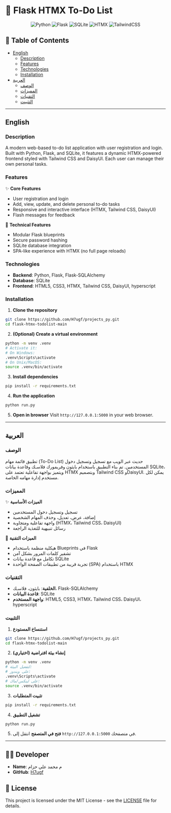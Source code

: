 # 📝 Flask HTMX To-Do List

<div align="center">

![Python](https://img.shields.io/badge/Python-3776AB?style=for-the-badge&logo=python&logoColor=white)
![Flask](https://img.shields.io/badge/Flask-000000?style=for-the-badge&logo=flask&logoColor=white)
![SQLite](https://img.shields.io/badge/SQLite-003B57?style=for-the-badge&logo=sqlite&logoColor=white)
![HTMX](https://img.shields.io/badge/HTMX-3178C6?style=for-the-badge&logo=html5&logoColor=white)
![TailwindCSS](https://img.shields.io/badge/Tailwind_CSS-06B6D4?style=for-the-badge&logo=tailwind-css&logoColor=white)

</div>

## 📝 Table of Contents
- [English](#english)
  - [Description](#description)
  - [Features](#features)
  - [Technologies](#technologies)
  - [Installation](#installation)
- [العربية](#العربية)
  - [الوصف](#الوصف)
  - [المميزات](#المميزات)
  - [التقنيات](#التقنيات)
  - [التثبيت](#التثبيت)

---

## English

### Description
A modern web-based to-do list application with user registration and login. Built with Python, Flask, and SQLite, it features a dynamic HTMX-powered frontend styled with Tailwind CSS and DaisyUI. Each user can manage their own personal tasks.

### Features
✨ **Core Features**
- User registration and login
- Add, view, update, and delete personal to-do tasks
- Responsive and interactive interface (HTMX, Tailwind CSS, DaisyUI)
- Flash messages for feedback

🚀 **Technical Features**
- Modular Flask blueprints
- Secure password hashing
- SQLite database integration
- SPA-like experience with HTMX (no full page reloads)

### Technologies
- **Backend**: Python, Flask, Flask-SQLAlchemy
- **Database**: SQLite
- **Frontend**: HTML5, CSS3, HTMX, Tailwind CSS, DaisyUI, hyperscript

### Installation
1. **Clone the repository**
```bash
git clone https://github.com/H7ugf/projects_py.git
cd flask-htmx-todolist-main
```
2. **(Optional) Create a virtual environment**
```bash
python -m venv .venv
# Activate it:
# On Windows:
.venv\Scripts\activate
# On Unix/MacOS:
source .venv/bin/activate
```
3. **Install dependencies**
```bash
pip install -r requirements.txt
```
4. **Run the application**
```bash
python run.py
```
5. **Open in browser**
Visit `http://127.0.0.1:5000` in your web browser.

---

## العربية

### الوصف
تطبيق قائمة مهام (To-Do List) حديث عبر الويب مع تسجيل وتسجيل دخول المستخدمين. تم بناء التطبيق باستخدام بايثون وفريمورك فلاسـك وقاعدة بيانات SQLite، ويتميز بواجهة تفاعلية تعتمد على HTMX وبتصميم Tailwind CSS وDaisyUI. يمكن لكل مستخدم إدارة مهامه الخاصة.

### المميزات
✨ **الميزات الأساسية**
- تسجيل وتسجيل دخول المستخدمين
- إضافة، عرض، تعديل، وحذف المهام الشخصية
- واجهة تفاعلية ومتجاوبة (HTMX، Tailwind CSS، DaisyUI)
- رسائل تنبيهية للتغذية الراجعة

🚀 **الميزات التقنية**
- هيكلية منظمة باستخدام Blueprints في Flask
- تشفير كلمات المرور بشكل آمن
- تكامل مع قاعدة بيانات SQLite
- تجربة قريبة من تطبيقات الصفحة الواحدة (SPA) باستخدام HTMX

### التقنيات
- **الخلفية**: بايثون، فلاسـك، Flask-SQLAlchemy
- **قاعدة البيانات**: SQLite
- **واجهة المستخدم**: HTML5, CSS3, HTMX، Tailwind CSS، DaisyUI، hyperscript

### التثبيت
1. **استنساخ المستودع**
```bash
git clone https://github.com/H7ugf/projects_py.git
cd flask-htmx-todolist-main
```
2. **(اختياري) إنشاء بيئة افتراضية**
```bash
python -m venv .venv
# لتفعيل البيئة:
# على ويندوز:
.venv\Scripts\activate
# على لينكس/ماك:
source .venv/bin/activate
```
3. **تثبيت المتطلبات**
```bash
pip install -r requirements.txt
```
4. **تشغيل التطبيق**
```bash
python run.py
```
5. **فتح في المتصفح**
انتقل إلى `http://127.0.0.1:5000` في متصفحك.

---

## 👨‍💻 Developer
- **Name**: م محمد علي حزام
- **GitHub**: [H7ugf](https://github.com/H7ugf/projects_py.git)

## 📄 License
This project is licensed under the MIT License - see the [LICENSE](LICENSE) file for details.


<div>
<img src="">
<img src="">
<img src="">

</div>